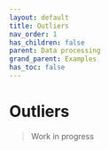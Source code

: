 ```yaml
---
layout: default
title: Outliers
nav_order: 1
has_children: false
parent: Data processing
grand_parent: Examples
has_toc: false
---
```

# Outliers

> Work in progress




<!-- Generated with mdsplit: https://github.com/alandefreitas/mdsplit -->

